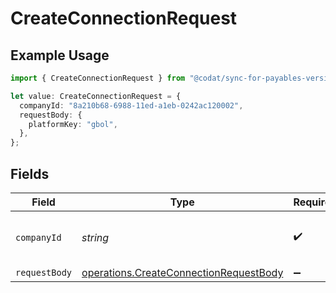 # CreateConnectionRequest

## Example Usage

```typescript
import { CreateConnectionRequest } from "@codat/sync-for-payables-version-1/sdk/models/operations";

let value: CreateConnectionRequest = {
  companyId: "8a210b68-6988-11ed-a1eb-0242ac120002",
  requestBody: {
    platformKey: "gbol",
  },
};
```

## Fields

| Field                                                                                                   | Type                                                                                                    | Required                                                                                                | Description                                                                                             | Example                                                                                                 |
| ------------------------------------------------------------------------------------------------------- | ------------------------------------------------------------------------------------------------------- | ------------------------------------------------------------------------------------------------------- | ------------------------------------------------------------------------------------------------------- | ------------------------------------------------------------------------------------------------------- |
| `companyId`                                                                                             | *string*                                                                                                | :heavy_check_mark:                                                                                      | Unique identifier for a company.                                                                        | 8a210b68-6988-11ed-a1eb-0242ac120002                                                                    |
| `requestBody`                                                                                           | [operations.CreateConnectionRequestBody](../../../sdk/models/operations/createconnectionrequestbody.md) | :heavy_minus_sign:                                                                                      | N/A                                                                                                     |                                                                                                         |